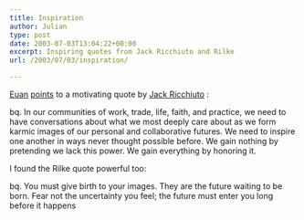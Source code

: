 ```yaml
---
title: Inspiration
author: Julian
type: post
date: 2003-07-03T13:04:22+00:00
excerpt: Inspiring quotes from Jack Ricchiuto and Rilke
url: /2003/07/03/inspiration/

---
```

[Euan][1] [points][2] to a motivating quote by [Jack Ricchiuto][3] :

bq. In our communities of work, trade, life, faith, and practice, we need to have conversations about what we most deeply care about as we form karmic images of our personal and collaborative futures. We need to inspire one another in ways never thought possible before. We gain nothing by pretending we lack this power. We gain everything by honoring it.

I found the Rilke quote powerful too:

bq. You must give birth to your images. They are the future waiting to be born. Fear not the uncertainty you feel; the future must enter you long before it happens

 [1]: http://theobviousblog.net/blog/
 [2]: http://www.theobviousblog.net/blog/archives/000920.html#000920
 [3]: http://gassho.blogspot.com/